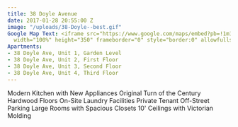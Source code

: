 ```yaml
---
title: 38 Doyle Avenue
date: 2017-01-28 20:55:00 Z
image: "/uploads/38-Doyle--best.gif"
Google Map Text: <iframe src="https://www.google.com/maps/embed?pb=!1m18!1m12!1m3!1d2972.521130010863!2d-71.40756139999996!3d41.838608699999966!2m3!1f0!2f0!3f0!3m2!1i1024!2i768!4f13.1!3m3!1m2!1s0x89e444e0183ef225%3A0x2ea761cd5ba81430!2s38+Doyle+Ave%2C+Providence%2C+RI+02906!5e0!3m2!1sen!2sus!4v1485637006262"
  width="100%" height="350" frameborder="0" style="border:0" allowfullscreen></iframe>
Apartments:
- 38 Doyle Ave, Unit 1, Garden Level
- 38 Doyle Ave, Unit 2, First Floor
- 38 Doyle Ave, Unit 3, Second Floor
- 38 Doyle Ave, Unit 4, Third Floor
---
```


Modern Kitchen with New Appliances
Original Turn of the Century Hardwood Floors
On-Site Laundry Facilities
Private Tenant Off-Street Parking
Large Rooms with Spacious Closets
10' Ceilings with Victorian Molding

